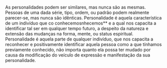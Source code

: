 ﻿As personalidades podem ser similares, mas nunca são as mesmas. Pessoas de uma dada série, tipo, ordem, ou padrão podem realmente parecer-se, mas nunca são idênticas. Personalidade é aquela característica de um indivíduo que   co conhecemosnhecemos** e a qual nos capacita a identificar tal ser em qualquer tempo futuro, a despeito da natureza e extensão das mudanças na forma, mente, ou  status espiritual. Personalidade é aquela parte de qualquer indivíduo, que nos capacita a reconhecer e positivamente identificar aquela pessoa como a que tínhamos previamente conhecido, não importa quanto ela possa ter mudado por causa da modificação do veículo de expressão e manifestação da sua personalidade.